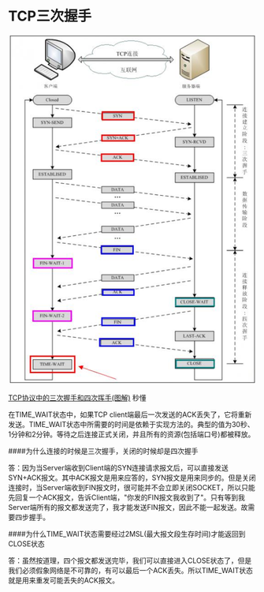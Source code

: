 # TCP三次握手

![三次握手和四次握手](/images/tcp_3hands.gif)

[TCP协议中的三次握手和四次挥手(图解)](http://blog.csdn.net/whuslei/article/details/6667471)  秒懂

在TIME_WAIT状态中，如果TCP client端最后一次发送的ACK丢失了，它将重新发送。TIME_WAIT状态中所需要的时间是依赖于实现方法的。典型的值为30秒、1分钟和2分钟。等待之后连接正式关闭，并且所有的资源(包括端口号)都被释放。

####为什么连接的时候是三次握手，关闭的时候却是四次握手

答：因为当Server端收到Client端的SYN连接请求报文后，可以直接发送SYN+ACK报文。其中ACK报文是用来应答的，SYN报文是用来同步的。但是关闭连接时，当Server端收到FIN报文时，很可能并不会立即关闭SOCKET，所以只能先回复一个ACK报文，告诉Client端，"你发的FIN报文我收到了"。只有等到我Server端所有的报文都发送完了，我才能发送FIN报文，因此不能一起发送。故需要四步握手。

####为什么TIME_WAIT状态需要经过2MSL(最大报文段生存时间)才能返回到CLOSE状态

答：虽然按道理，四个报文都发送完毕，我们可以直接进入CLOSE状态了，但是我们必须假象网络是不可靠的，有可以最后一个ACK丢失。所以TIME_WAIT状态就是用来重发可能丢失的ACK报文。